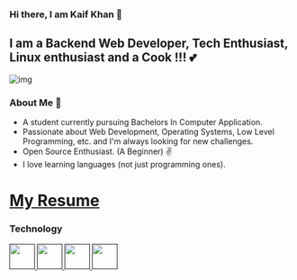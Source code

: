 ### Hi there, I am Kaif Khan 👋

## I am a Backend Web Developer, Tech Enthusiast, Linux enthusiast and a Cook !!! 💕 

<img src="https://cdn-images-1.medium.com/max/1200/1*_wxwNuxszA6vwQIUMbF-fw.gif" alt="img">

### About Me 🙌
- A student currently pursuing Bachelors In Computer Application.
- Passionate about Web Development, Operating Systems, Low Level Programming, etc. and I'm always looking for new challenges.
- Open Source Enthusiast. (A Beginner) ✌
- I love learning languages (not just programming ones).

<h1><a href="https://drive.google.com/file/d/10Ldx3bT5kfu4uzkquFPyDd98DO4_0OMT/view?usp=sharing" target="_blank"> 
   My Resume
</a></h1>


### Technology
<p align="left">

<a href="" target="_blank" rel="noreferrer"> <img src="https://seeklogo.com/images/C/c-logo-1B1817C041-seeklogo.com.png" width="45" height="45"/> </a><a href="" target="_blank" rel="noreferrer"> <img src="https://camo.githubusercontent.com/875b2967090ac970937698e92e1bfeefdc6168b9afb428aabfe321e19d549d74/68747470733a2f2f6564656e742e6769746875622e696f2f537570657254696e7949636f6e732f696d616765732f7376672f6c696e75782e737667](https://seeklogo.com/images/J/javascript-js-logo-2949701702-seeklogo.com.png" width="45" height="45"/> </a><a href="" target="_blank" rel="noreferrer"> <img src="https://seeklogo.com/images/P/python-logo-A32636CAA3-seeklogo.com.png" width="45" height="45"/> </a><a href="" target="_blank" rel="noreferrer"> <img src="https://seeklogo.com/images/J/java-logo-7F8B35BAB3-seeklogo.com.png" width="45" height="45"/> </a>

  
</p>



